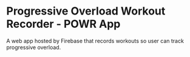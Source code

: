 # Progressive Overload Workout Recorder - POWR App

A web app hosted by Firebase that records workouts so user can track progressive overload.
